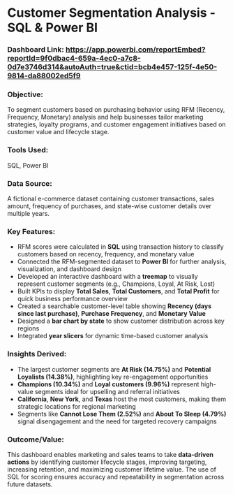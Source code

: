# Customer Segmentation Analysis - SQL & Power BI
### Dashboard Link: https://app.powerbi.com/reportEmbed?reportId=9f0dbac4-659a-4ec0-a7c8-0d7e3746d314&autoAuth=true&ctid=bcb4e457-125f-4e50-9814-da88002ed5f9

### Objective:  
To segment customers based on purchasing behavior using RFM (Recency, Frequency, Monetary) analysis and help businesses tailor marketing strategies, loyalty programs, and customer engagement initiatives based on customer value and lifecycle stage.

### Tools Used:  
SQL, Power BI

### Data Source:  
A fictional e-commerce dataset containing customer transactions, sales amount, frequency of purchases, and state-wise customer details over multiple years.

### Key Features:  
- RFM scores were calculated in **SQL** using transaction history to classify customers based on recency, frequency, and monetary value  
- Connected the RFM-segmented dataset to **Power BI** for further analysis, visualization, and dashboard design  
- Developed an interactive dashboard with a **treemap** to visually represent customer segments (e.g., Champions, Loyal, At Risk, Lost)  
- Built KPIs to display **Total Sales**, **Total Customers**, and **Total Profit** for quick business performance overview  
- Created a searchable customer-level table showing **Recency (days since last purchase)**, **Purchase Frequency**, and **Monetary Value**  
- Designed a **bar chart by state** to show customer distribution across key regions  
- Integrated **year slicers** for dynamic time-based customer analysis

### Insights Derived:  
- The largest customer segments are **At Risk (14.75%)** and **Potential Loyalists (14.38%)**, highlighting key re-engagement opportunities  
- **Champions (10.34%)** and **Loyal customers (9.96%)** represent high-value segments ideal for upselling and referral initiatives  
- **California**, **New York**, and **Texas** host the most customers, making them strategic locations for regional marketing  
- Segments like **Cannot Lose Them (2.52%)** and **About To Sleep (4.79%)** signal disengagement and the need for targeted recovery campaigns

### Outcome/Value:  
This dashboard enables marketing and sales teams to take **data-driven actions** by identifying customer lifecycle stages, improving targeting, increasing retention, and maximizing customer lifetime value. The use of SQL for scoring ensures accuracy and repeatability in segmentation across future datasets.
